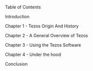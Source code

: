 Table of Contents

Introduction 

Chapter 1 - Tezos Origin And History

Chapter 2 - A General Overview of Tezos

Chapter 3 - Using the Tezos Software
  
Chapter 4 - Under the hood

Conclusion


